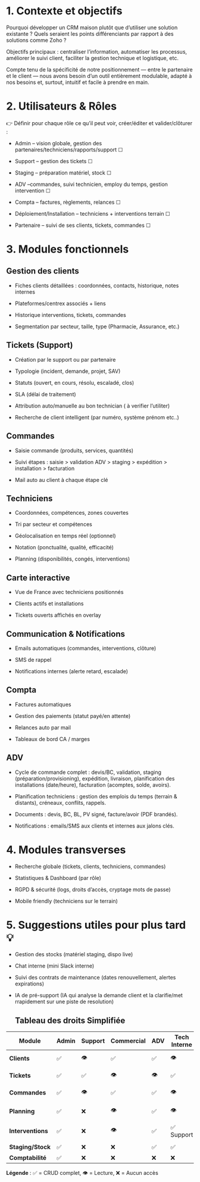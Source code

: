 
# 1. Contexte et objectifs

Pourquoi développer un CRM maison plutôt que d’utiliser une solution existante ? Quels seraient les points différenciants par rapport à des solutions comme Zoho ?

Objectifs principaux : centraliser l’information, automatiser les processus, améliorer le suivi client, faciliter la gestion technique et logistique, etc.

Compte tenu de la spécificité de notre positionnement — entre le partenaire et le client — nous avons besoin d’un outil entièrement modulable, adapté à nos besoins et, surtout, intuitif et facile à prendre en main.


# 2. Utilisateurs & Rôles

👉 Définir pour chaque rôle ce qu’il peut voir, créer/éditer et valider/clôturer :

- Admin – vision globale, gestion des partenaires/techniciens/rapports/support ☐  

- Support – gestion des tickets ☐

- Staging – préparation matériel, stock ☐

- ADV –commandes, suivi technicien, employ du temps, gestion intervention ☐

- Compta – factures, règlements, relances ☐

- Déploiement/Installation – techniciens + interventions terrain ☐

- Partenaire – suivi de ses clients, tickets, commandes ☐


# 3. Modules fonctionnels

## Gestion des clients

- Fiches clients détaillées : coordonnées, contacts, historique, notes internes
    
- Plateformes/centrex associés + liens
    
- Historique interventions, tickets, commandes
    
- Segmentation par secteur, taille, type (Pharmacie, Assurance, etc.)
  
## Tickets (Support)

- Création par le support ou par partenaire
    
- Typologie (incident, demande, projet, SAV)
    
- Statuts (ouvert, en cours, résolu, escaladé, clos)
    
- SLA (délai de traitement)
    
- Attribution auto/manuelle au bon technician ( à verifier l’utiliter)
    
- Recherche de client intelligent (par numéro, système prénom etc..)
 
## Commandes

- Saisie commande (produits, services, quantités)
    
- Suivi étapes : saisie > validation ADV > staging > expédition > installation > facturation
    
- Mail auto au client à chaque étape clé  
  
## Techniciens

- Coordonnées, compétences, zones couvertes
    
- Tri par secteur et compétences
    
- Géolocalisation en temps réel (optionnel)
    
- Notation (ponctualité, qualité, efficacité)
    
- Planning (disponibilités, congés, interventions)

## Carte interactive

- Vue de France avec techniciens positionnés
    
- Clients actifs et installations
    
- Tickets ouverts affichés en overlay
  

## Communication & Notifications

- Emails automatiques (commandes, interventions, clôture)
    
- SMS de rappel
    
- Notifications internes (alerte retard, escalade)

## Compta

- Factures automatiques
    
- Gestion des paiements (statut payé/en attente)
    
- Relances auto par mail
    
- Tableaux de bord CA / marges

## ADV

- Cycle de commande complet : devis/BC, validation, staging (préparation/provisioning), expédition, livraison, planification des installations (date/heure), facturation (acomptes, solde, avoirs).
    
- Planification techniciens : gestion des emplois du temps (terrain & distants), créneaux, conflits, rappels.
    
- Documents : devis, BC, BL, PV signé, facture/avoir (PDF brandés).
    
- Notifications : emails/SMS aux clients et internes aux jalons clés.

# 4. Modules transverses

- Recherche globale (tickets, clients, techniciens, commandes)
    
- Statistiques & Dashboard (par rôle)
    
- RGPD & sécurité (logs, droits d’accès, cryptage mots de passe)
    
- Mobile friendly (techniciens sur le terrain)

# 5. Suggestions utiles pour plus tard 💡

- Gestion des stocks (matériel staging, dispo live)
    
- Chat interne (mini Slack interne)
    
- Suivi des contrats de maintenance (dates renouvellement, alertes expirations)
    
- IA de pré-support (IA qui analyse la demande client et la clarifie/met rrapidement sur une piste de resolution)
  
  
  ## Tableau des droits Simplifiée

| Module            | Admin | Support | Commercial | ADV | Tech Interne | Tech Terrain | Chef Projet | Compta | Partenaire            |
| ----------------- | ----- | ------- | ---------- | --- | ------------ | ------------ | ----------- | ------ | --------------------- |
| **Clients**       | ✅     | 👁️     | ✅          | ✅   | 👁️          | 👁️          | 👁️         | 👁️    | ✅ Ses clients         |
| **Tickets**       | ✅     | ✅       | 👁️        | 👁️ | ✅            | ✅            | 👁️         | ❌      | ✅ Ses tickets         |
| **Commandes**     | ✅     | 👁️     | ✅          | ✅   | 👁️          | 👁️          | 👁️         | 👁️    | ✅ Ses commandes       |
| **Planning**      | ✅     | ❌       | 👁️        | ✅   | 👁️          | ✅ Personnel  | ✅           | ❌      | 👁️ Ses interventions |
| **Interventions** | ✅     | ❌       | 👁️        | ✅   | ✅ Support    | ✅ Terrain    | ✅           | ❌      | 👁️ Chez ses clients  |
| **Staging/Stock** | ✅     | ❌       | ❌          | ✅   | ✅            | ❌            | 👁️         | ❌      | ❌                     |
| **Comptabilité**  | ✅     | ❌       | ❌          | ❌   | ❌            | ❌            | ❌           | ✅      | ❌                     |

**Légende** : ✅ = CRUD complet, 👁️ = Lecture, ❌ = Aucun accès
